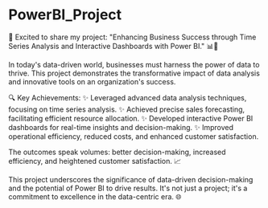 # PowerBI_Project
🚀 Excited to share my project: "Enhancing Business Success through Time Series Analysis and Interactive Dashboards with Power BI." 📊💼

In today's data-driven world, businesses must harness the power of data to thrive. This project demonstrates the transformative impact of data analysis and innovative tools on an organization's success.

🔍 Key Achievements:
✨ Leveraged advanced data analysis techniques, focusing on time series analysis.
✨ Achieved precise sales forecasting, facilitating efficient resource allocation.
✨ Developed interactive Power BI dashboards for real-time insights and decision-making.
✨ Improved operational efficiency, reduced costs, and enhanced customer satisfaction.

The outcomes speak volumes: better decision-making, increased efficiency, and heightened customer satisfaction. 📈

This project underscores the significance of data-driven decision-making and the potential of Power BI to drive results. It's not just a project; it's a commitment to excellence in the data-centric era. 🌐
